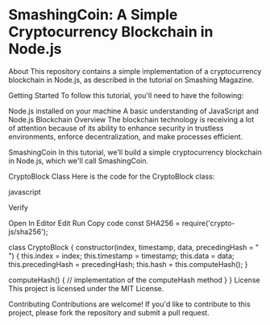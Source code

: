 # SmashingCoin: A Simple Cryptocurrency Blockchain in Node.js
About
This repository contains a simple implementation of a cryptocurrency blockchain in Node.js, as described in the tutorial on Smashing Magazine.

Getting Started
To follow this tutorial, you'll need to have the following:

Node.js installed on your machine
A basic understanding of JavaScript and Node.js
Blockchain Overview
The blockchain technology is receiving a lot of attention because of its ability to enhance security in trustless environments, enforce decentralization, and make processes efficient.

SmashingCoin
In this tutorial, we'll build a simple cryptocurrency blockchain in Node.js, which we'll call SmashingCoin.

CryptoBlock Class
Here is the code for the CryptoBlock class:

javascript

Verify

Open In Editor
Edit
Run
Copy code
const SHA256 = require('crypto-js/sha256');

class CryptoBlock {
  constructor(index, timestamp, data, precedingHash = " ") {
    this.index = index;
    this.timestamp = timestamp;
    this.data = data;
    this.precedingHash = precedingHash;
    this.hash = this.computeHash();
  }

  computeHash() {
    // implementation of the computeHash method
  }
}
License
This project is licensed under the MIT License.

Contributing
Contributions are welcome! If you'd like to contribute to this project, please fork the repository and submit a pull request.


